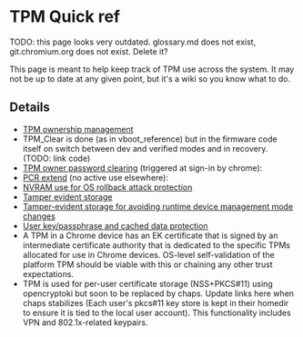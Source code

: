 # TPM Quick ref

TODO: this page looks very outdated. glossary.md does not exist,
git.chromium.org does not exist. Delete it?

This page is meant to help keep track of TPM use across the system. It may not
be up to date at any given point, but it's a wiki so you know what to do.

## Details

*   [TPM ownership management](http://git.chromium.org/gitweb/?p=chromiumos/platform/cryptohome.git;a=blob;f=README.tpm)
*   TPM_Clear is done (as in vboot_reference) but in the firmware code itself on
    switch between dev and verified modes and in recovery.  (TODO: link code)
*   [TPM owner password clearing](http://git.chromium.org/gitweb/?p=chromium/chromium.git;a=blob;f=chrome/browser/chromeos/login/login_utils.cc;h=9c4564e074c650bd91c27243c589d603740793bb;hb=HEAD#l861)
    (triggered at sign-in by chrome):
*   [PCR extend](http://git.chromium.org/gitweb/?p=chromiumos/platform/vboot_reference.git;a=blob;f=firmware/lib/tpm_bootmode.c)
    (no active use elsewhere):
*   [NVRAM use for OS rollback attack protection](http://git.chromium.org/gitweb/?p=chromiumos/platform/vboot_reference.git;a=blob;f=firmware/lib/rollback_index.c)
*   [Tamper evident storage](http://git.chromium.org/gitweb/?p=chromiumos/platform/cryptohome.git;a=blob;f=README.lockbox)
*   [Tamper-evident storage for avoiding runtime device management mode changes](http://git.chromium.org/gitweb/?p=chromium/chromium.git;a=blob;f=chrome/browser/chromeos/login/enrollment/enterprise_enrollment_screen.cc)
*   [User key/passphrase and cached data protection](http://git.chromium.org/gitweb/?p=chromiumos/platform/cryptohome.git;a=blob;f=README.homedirs)
*   A TPM in a Chrome device has an EK certificate that is signed by an
    intermediate certificate authority that is dedicated to the specific TPMs
    allocated for use in Chrome devices. OS-level self-validation of the
    platform TPM should be viable with this or chaining any other trust
    expectations.
*   TPM is used for per-user certificate storage (NSS+PKCS#11) using
    opencryptoki but soon to be replaced by chaps. Update links here when chaps
    stabilizes (Each user's pkcs#11 key store is kept in their homedir to ensure
    it is tied to the local user account). This functionality includes VPN and
    802.1x-related keypairs.
